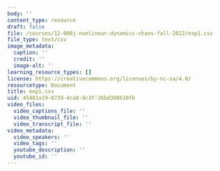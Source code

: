 ```yaml
---
body: ''
content_type: resource
draft: false
file: /courses/12-006j-nonlinear-dynamics-chaos-fall-2022/exp1.csv
file_type: text/csv
image_metadata:
  caption: ''
  credit: ''
  image-alt: ''
learning_resource_types: []
license: https://creativecommons.org/licenses/by-nc-sa/4.0/
resourcetype: Document
title: exp1.csv
uid: 45481a19-8739-4ca0-9c3f-26bd308b10fb
video_files:
  video_captions_file: ''
  video_thumbnail_file: ''
  video_transcript_file: ''
video_metadata:
  video_speakers: ''
  video_tags: ''
  youtube_description: ''
  youtube_id: ''
---
```

